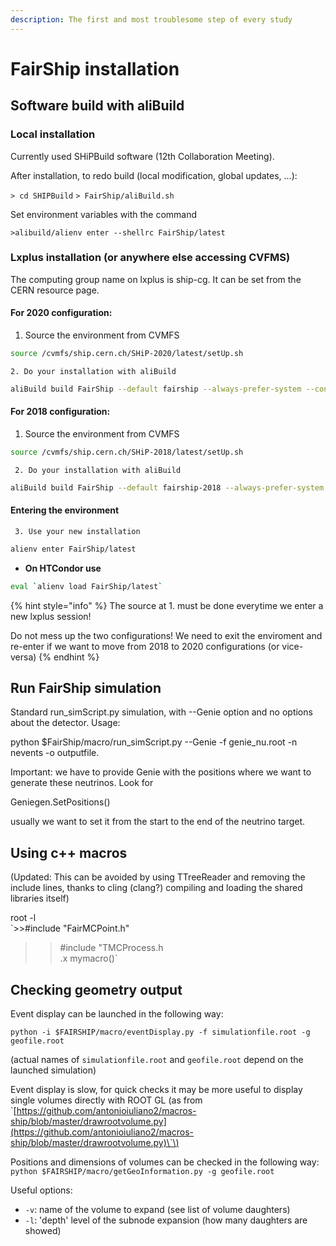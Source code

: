 ```yaml
---
description: The first and most troublesome step of every study
---
```


# FairShip installation

## Software build with aliBuild

### Local installation

Currently used SHiPBuild software \(12th Collaboration Meeting\).

After installation, to redo build \(local modification, global updates, ...\):

`> cd SHIPBuild` `> FairShip/aliBuild.sh`

Set environment variables with the command

`>alibuild/alienv enter --shellrc FairShip/latest`

### Lxplus installation \(or anywhere else accessing CVFMS\)

The computing group name on lxplus is ship-cg. It can be set from the CERN resource page.

#### For 2020 configuration:

1. Source the environment from CVMFS

```bash
source /cvmfs/ship.cern.ch/SHiP-2020/latest/setUp.sh
```

    2. Do your installation with aliBuild

```bash
aliBuild build FairShip --default fairship --always-prefer-system --config-dir $SHIPDIST
```

#### For 2018 configuration:



1. Source the environment from CVMFS

```bash
source /cvmfs/ship.cern.ch/SHiP-2018/latest/setUp.sh
```

     2. Do your installation with aliBuild

```bash
aliBuild build FairShip --default fairship-2018 --always-prefer-system --config-dir $SHIPDIST
```

#### Entering the environment



     3. Use your new installation

```bash
alienv enter FairShip/latest
```

* **On HTCondor use**

```bash
eval `alienv load FairShip/latest`
```

{% hint style="info" %}
The source at 1. must be done everytime we enter a new lxplus session!

Do not mess up the two configurations! We need to exit the enviroment and re-enter if we want to move from 2018 to 2020 configurations \(or vice-versa\)
{% endhint %}



## Run FairShip simulation

Standard run\_simScript.py simulation, with --Genie option and no options about the detector. Usage:

python $FairShip/macro/run\_simScript.py --Genie -f genie\_nu.root -n nevents -o outputfile.

Important: we have to provide Genie with the positions where we want to generate these neutrinos. Look for

Geniegen.SetPositions\(\)

usually we want to set it from the start to the end of the neutrino target.

## Using c++ macros

\(Updated: This can be avoided by using TTreeReader and removing the include lines, thanks to cling \(clang?\) compiling and loading the shared libraries itself\)

root -l  
`>>#include "FairMCPoint.h"  
>>#include "TMCProcess.h  
>>.x mymacro()`

## Checking geometry output  

Event display can be launched in the following way:

`python -i $FAIRSHIP/macro/eventDisplay.py -f simulationfile.root -g geofile.root`

\(actual names of `simulationfile.root` and `geofile.root` depend on the launched simulation\)

Event display is slow, for quick checks it may be more useful to display single volumes directly with ROOT GL \(as from \`[https://github.com/antonioiuliano2/macros-ship/blob/master/drawrootvolume.py](https://github.com/antonioiuliano2/macros-ship/blob/master/drawrootvolume.py)\`\)

Positions and dimensions of volumes can be checked in the following way: `python $FAIRSHIP/macro/getGeoInformation.py -g geofile.root`

Useful options:

* `-v`: name of the volume to expand \(see list of volume daughters\)
* `-l`: 'depth' level of the subnode expansion \(how many daughters are showed\)  



